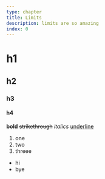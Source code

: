```yaml
---
type: chapter
title: Limits
description: limits are so amazing
index: 0
---
```


# h1
## h2
### h3
#### h4
**bold** ~~strikethrough~~ *italics* <u>underline</u>

1. one
2. two
3. threee

* hi
* bye